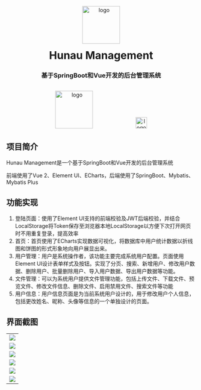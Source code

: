 <p align="center">
	<img alt="logo" src="https://img-blog.csdnimg.cn/c45859dc282442b8a0ec927f2c66890c.png" style="width:100px;">
</p>
<h1 align="center" style="margin: 10px 0 20px; font-weight: bold;">Hunau Management</h1>
<h3 align="center">基于SpringBoot和Vue开发的后台管理系统</h4>
<p align="center" style="margin-top:30px;">
  <img alt="logo" src="https://img-blog.csdnimg.cn/ad2e1122bca144c4b1f431ab45516727.png" style="width:100px;margin-right:100px;">
  <img alt="logo" src="https://img-blog.csdnimg.cn/ab8dc1a3165d401fb87977e884a739e0.png" style="width:30px;margin-left:10px;">
</p>

## 项目简介

Hunau Management是一个基于SpringBoot和Vue开发的后台管理系统

前端使用了Vue 2、Element UI、ECharts，后端使用了SpringBoot、Mybatis、Mybatis Plus

## 功能实现

1.  登陆页面：使用了Element UI支持的前端校验及JWT后端校验，并结合LocalStorage将Token保存至浏览器本地LocalStorage以方便下次打开网页时不用重复登录，提高效率
2.  首页：首页使用了ECharts实现数据可视化，将数据库中用户统计数据以折线图和饼图的形式形象地向用户展显出来。
3.  用户管理：用户是系统操作者，该功能主要完成系统用户配置。页面使用Element UI设计表单样式及按钮。实现了分页、搜索、新增用户、修改用户数据、删除用户、批量删除用户、导入用户数据、导出用户数据等功能。
4.  文件管理：可以为系统用户提供文件管理功能，包括上传文件、下载文件、预览文件、修改文件信息、删除文件、启用禁用文件、搜索文件等功能
5.  用户信息：用户信息页面是为当前系统用户设计的，用于修改用户个人信息，包括更改姓名、昵称、头像等信息的一个单独设计的页面。

## 界面截图

<table>
	<tr>
    <td><img src="https://img-blog.csdnimg.cn/43e4a21e1953488295c45a89290b64d6.jpeg"/></td>
  </tr>
  <tr>
    <td><img src="https://img-blog.csdnimg.cn/ba444ac97d9b4d9ba188271409de588d.jpeg"/></td>
  </tr>
  <tr>
    <td><img src="https://img-blog.csdnimg.cn/d1149f7cffde4758815abb6b4bec8d17.jpeg"/></td>
  </tr>
  <tr>
    <td><img src="https://img-blog.csdnimg.cn/3af1e29b923941e891f297d8ed7eada8.jpeg"/></td>
  </tr>
  <tr>
    <td><img src="https://img-blog.csdnimg.cn/175161de3c8142d19bbf0d40c0eefb16.jpeg"/></td>
  </tr>
  <tr>
  <td><img src="https://img-blog.csdnimg.cn/f626ce479058476d8648d4188e312718.jpeg"/></td>
  </tr>
</table>

